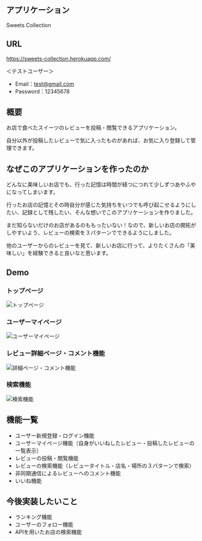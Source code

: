## アプリケーション 
Sweets Collection

## URL
https://sweets-collection.herokuapp.com/

＜テストユーザー＞
* Email：test@gmail.com
* Password：12345678

## 概要
お店で食べたスイーツのレビューを投稿・閲覧できるアプリケーション。

自分以外が投稿したレビューで気に入ったものがあれば、お気に入り登録して管理できます。

## なぜこのアプリケーションを作ったのか
どんなに美味しいお店でも、行った記憶は時間が経つにつれて少しずつあやふやになってしまいます。

行ったお店の記憶とその時自分が感じた気持ちをいつでも呼び起こせるようにしたい、記録として残したい、そんな想いでこのアプリケーションを作りました。

まだ知らないだけのお店があるのももったいない！なので、新しいお店の開拓がしやすいよう、レビューの検索を３パターンでできるようにしました。

他のユーザーからのレビューを見て、新しいお店に行って、よりたくさんの「美味しい」を経験できると良いなと思います。

## Demo
### トップページ
![トップページ](https://user-images.githubusercontent.com/54829033/69489882-938a9a80-0ec2-11ea-84b2-038df2c59b0e.jpg)
### ユーザーマイページ
![ユーザーマイページ](https://user-images.githubusercontent.com/54829033/69489928-24617600-0ec3-11ea-9762-de630dbb6d34.jpg)
### レビュー詳細ページ・コメント機能
![詳細ページ・コメント機能](https://user-images.githubusercontent.com/54829033/69489983-d26d2000-0ec3-11ea-99b5-ba28b925de8f.gif)
### 検索機能
![検索機能](https://user-images.githubusercontent.com/54829033/69489998-1a8c4280-0ec4-11ea-894b-d7e7b7dcd7da.gif)


## 機能一覧
* ユーザー新規登録・ログイン機能
* ユーザーマイページ機能（自身がいいねしたレビュー・投稿したレビューの一覧表示）
* レビューの投稿・閲覧機能
* レビューの検索機能（レビュータイトル・店名・場所の３パターンで検索）
* 非同期通信によるレビューへのコメント機能
* いいね機能

## 今後実装したいこと
* ランキング機能
* ユーザーのフォロー機能
* APIを用いたお店の検索機能
